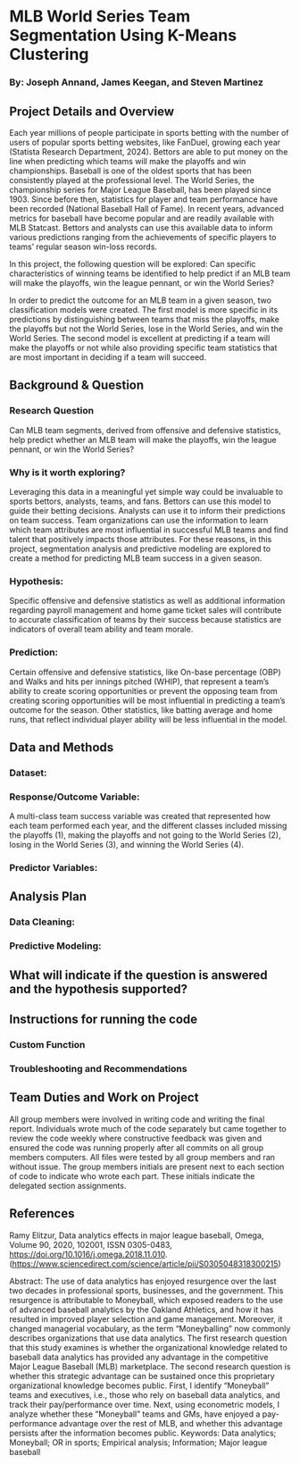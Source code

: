 # MLB World Series Team Segmentation Using K-Means Clustering

### By: Joseph Annand, James Keegan, and Steven Martinez

## Project Details and Overview

Each year millions of people participate in sports betting with the number of  users of popular sports betting websites, like FanDuel, growing each year (Statista Research Department, 2024). Bettors are able to put money on the line when predicting which teams will make the playoffs and win championships. Baseball is one of the oldest sports that has been consistently played at the professional level. The World Series, the championship series for Major League Baseball, has been played since 1903. Since before then, statistics for player and team performance have been recorded (National Baseball Hall of Fame). In recent years, advanced metrics for baseball have become popular and are readily available with MLB Statcast.  Bettors and analysts can use this available data to inform various predictions ranging from the achievements of specific players to teams’ regular season win-loss records. 

In this project, the following question will be explored: Can specific characteristics of winning teams be identified to help predict if an MLB team will make the playoffs, win the league pennant, or win the World Series?

In order to predict the outcome for an MLB team in a given season, two classification models were created. The first model is more specific in its predictions by distinguishing between teams that miss the playoffs, make the playoffs but not the World Series, lose in the World Series, and win the World Series. The second model is excellent at predicting if a team will make the playoffs or not while also providing specific team statistics that are most important in deciding if a team will succeed.

## Background & Question

### Research Question
Can MLB team segments, derived from offensive and defensive statistics, help predict whether an MLB team will make the playoffs, win the league pennant, or win the World Series?

### Why is it worth exploring?
Leveraging this data in a meaningful yet simple way could be invaluable to sports bettors, analysts, teams, and fans. Bettors can use this model to guide their betting decisions. Analysts can use it to inform their predictions on team success. Team organizations can use the information to learn which team attributes are most influential in successful MLB teams and find talent that positively impacts those attributes. For these reasons, in this project, segmentation analysis and predictive modeling are explored to create a method for predicting MLB team success in a given season.

### Hypothesis:
Specific offensive and defensive statistics as well as additional information regarding payroll management and home game ticket sales will contribute to accurate classification of teams by their success because statistics are indicators of overall team ability and team morale.

### Prediction:
Certain offensive and defensive statistics, like On-base percentage (OBP) and Walks and hits per innings pitched (WHIP), that represent a team’s ability to create scoring opportunities or prevent the opposing team from creating scoring opportunities will be most influential in predicting a team’s outcome for the season. Other statistics, like batting average and home runs, that reflect individual player ability will be less influential in the model.

## Data and Methods

### Dataset:

### Response/Outcome Variable:
A multi-class team success variable was created that represented how each team performed each year, and the different classes included missing the playoffs (1), making the playoffs and not going to the World Series (2), losing in the World Series (3), and winning the World Series (4).

### Predictor Variables:

## Analysis Plan

### Data Cleaning:

### Predictive Modeling:

## What will indicate if the question is answered and the hypothesis supported?

## Instructions for running the code

### Custom Function

### Troubleshooting and Recommendations 

## Team Duties and Work on Project
All group members were involved in writing code and writing the final report. Individuals wrote much of the code separately but came together to review the code weekly where constructive feedback was given and ensured the code was running properly after all commits on all group members computers. All files were tested by all group members and ran without issue. The group members initials are present next to each section of code to indicate who wrote each part. These initials indicate the delegated section assignments.

## References
Ramy Elitzur,
Data analytics effects in major league baseball,
Omega,
Volume 90,
2020,
102001,
ISSN 0305-0483,
https://doi.org/10.1016/j.omega.2018.11.010.
(https://www.sciencedirect.com/science/article/pii/S0305048318300215)

Abstract: The use of data analytics has enjoyed resurgence over the last two decades in professional sports, businesses, and the government. This resurgence is attributable to Moneyball, which exposed readers to the use of advanced baseball analytics by the Oakland Athletics, and how it has resulted in improved player selection and game management. Moreover, it changed managerial vocabulary, as the term “Moneyballing” now commonly describes organizations that use data analytics. The first research question that this study examines is whether the organizational knowledge related to baseball data analytics has provided any advantage in the competitive Major League Baseball (MLB) marketplace. The second research question is whether this strategic advantage can be sustained once this proprietary organizational knowledge becomes public. First, I identify “Moneyball” teams and executives, i.e., those who rely on baseball data analytics, and track their pay/performance over time. Next, using econometric models, I analyze whether these “Moneyball” teams and GMs, have enjoyed a pay-performance advantage over the rest of MLB, and whether this advantage persists after the information becomes public.
Keywords: Data analytics; Moneyball; OR in sports; Empirical analysis; Information; Major league baseball








